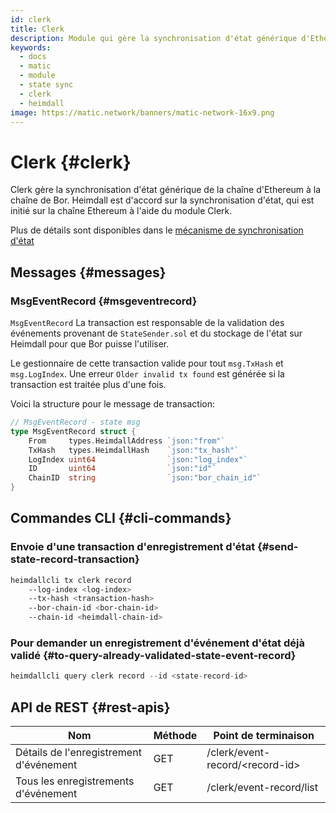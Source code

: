 ```yaml
---
id: clerk
title: Clerk
description: Module qui gère la synchronisation d'état générique d'Ethereum à Bor
keywords:
  - docs
  - matic
  - module
  - state sync
  - clerk
  - heimdall
image: https://matic.network/banners/matic-network-16x9.png
---
```


# Clerk {#clerk}

Clerk gère la synchronisation d'état générique de la chaîne d'Ethereum à la chaîne de Bor. Heimdall est d'accord sur la synchronisation d'état, qui est initié sur la chaîne Ethereum à l'aide du module Clerk.

Plus de détails sont disponibles dans le [mécanisme de synchronisation d'état](/docs/pos/bor/core_concepts.md#state-management-state-sync)

## Messages {#messages}

### MsgEventRecord {#msgeventrecord}

`MsgEventRecord` La transaction est responsable de la validation des événements provenant de `StateSender.sol` et du stockage de l'état sur Heimdall pour que Bor puisse l'utiliser.

Le gestionnaire de cette transaction valide pour tout `msg.TxHash` et `msg.LogIndex`. Une erreur `Older invalid tx found` est générée si la transaction est traitée plus d'une fois.

Voici la structure pour le message de transaction:

```go
// MsgEventRecord - state msg
type MsgEventRecord struct {
	From     types.HeimdallAddress `json:"from"`
	TxHash   types.HeimdallHash    `json:"tx_hash"`
	LogIndex uint64                `json:"log_index"`
	ID       uint64                `json:"id"`
	ChainID  string                `json:"bor_chain_id"`
}
```

## Commandes CLI {#cli-commands}

### Envoie d'une transaction d'enregistrement d'état {#send-state-record-transaction}

```bash
heimdallcli tx clerk record
	--log-index <log-index>
	--tx-hash <transaction-hash>
	--bor-chain-id <bor-chain-id>
	--chain-id <heimdall-chain-id>
```

### Pour demander un enregistrement d'événement d'état déjà validé {#to-query-already-validated-state-event-record}

```go
heimdallcli query clerk record --id <state-record-id>
```

## API de REST {#rest-apis}

| Nom | Méthode | Point de terminaison |
|----------------------|------|------------------|
| Détails de l'enregistrement d'événement | GET | /clerk/event-record/<record-id\> |
| Tous les enregistrements d'événement | GET | /clerk/event-record/list |
